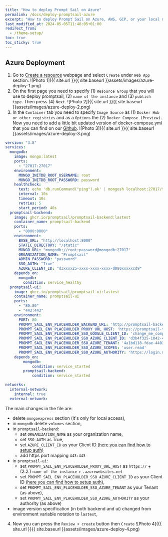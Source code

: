 ```yaml
---
title: "How to deploy Prompt Sail on Azure"
permalink: /docs/deploy-promptsail-azure
excerpt: "How to deploy Prompt Sail on Azure, AWS, GCP, or your local machine."
last_modified_at: 2024-05-05T11:48:05+01:00
redirect_from:
  - /theme-setup/
toc: true
toc_sticky: true
---
```



## Azure Deployment 

1. Go to [Create a resource](https://portal.azure.com/#create/hub) webpage and select `Create` under `Web App` section.
![Photo 1]({{ site.url }}{{ site.baseurl }}assets/images/azure-deploy-1.png)
2. On the first page you need to specify (1) `Resource Group` that you will use to deploy promptsail, (2) `name of the instance` and (3) `publish type`. Then press (4) `Next`.
![Photo 2]({{ site.url }}{{ site.baseurl }}assets/images/azure-deploy-2.png)
3. In the `Container` tab you need to specify `Image Source` as (1) `Docker Hub or other registries` and as a `Options` the (2) `Docker Compose (Preview)`. Now you need to add a little bit updated version of docker-compose.yml that you can find on our [Github](https://github.com/PromptSail/prompt_sail/blob/main/docker-compose.yml).
![Photo 3]({{ site.url }}{{ site.baseurl }}assets/images/azure-deploy-3.png)
```yaml
version: "3.8"
services:
  mongodb:
    image: mongo:latest
    ports:
      - "27017:27017"
    environment:
      MONGO_INITDB_ROOT_USERNAME: root
      MONGO_INITDB_ROOT_PASSWORD: password
    healthcheck:
      test: echo 'db.runCommand("ping").ok' | mongosh localhost:27017/test --quiet
      interval: 10s
      timeout: 10s
      retries: 5
      start_period: 40s
  promptsail-backend:
    image: ghcr.io/promptsail/promptsail-backend:lastest
    container_name: promptsail-backend
    ports:
      - "8000:8000"
    environment:
      BASE_URL: "http://localhost:8000"
      STATIC_DIRECTORY: "/static"
      MONGO_URL: "mongodb://root:password@mongodb:27017"
      ORGANIZATION_NAME: "Promptsail"
      ADMIN_PASSWORD: "password"
      SSO_AUTH: "True"
      AZURE_CLIENT_ID: "d3xxxx25-xxxx-xxxx-xxxx-d080xxxxxcd9"
    depends_on:
      mongodb:
        condition: service_healthy
  promptsail-ui:
    image: ghcr.io/promptsail/promptsail-ui:lastest
    container_name: promptsail-ui
    ports:
      - "80:80"
      - "443:443"
    environment:
      PORT: 80
      PROMPT_SAIL_ENV_PLACEHOLDER_BACKEND_URL: 'http://promptsail-backend:8000/api'
      PROMPT_SAIL_ENV_PLACEHOLDER_PROXY_URL_HOST: 'https://promptsail-test.azurewebsites.net'
      PROMPT_SAIL_ENV_PLACEHOLDER_SSO_GOOGLE_CLIENT_ID: 'change_me_compose.apps.googleusercontent.com'
      PROMPT_SAIL_ENV_PLACEHOLDER_SSO_AZURE_CLIENT_ID: 'd3b4f325-1042-4f7d-b9d5-d0805b6d1cd9'
      PROMPT_SAIL_ENV_PLACEHOLDER_SSO_AZURE_TENANT: '4a1bd118-fdae-4403-b302-bcbe3086cb29'
      PROMPT_SAIL_ENV_PLACEHOLDER_SSO_AZURE_SCOPES: 'user.read'
      PROMPT_SAIL_ENV_PLACEHOLDER_SSO_AZURE_AUTHORITY: 'https://login.microsoftonline.com/4a1bd118-fdae-4403-b302-bcbe3086cb29'
    depends_on:
        mongodb:
            condition: service_started
        promptsail-backend:
            condition: service_started

networks:
  internal-network:
    internal: true
  external-network:

```

The main changes in the file are:
- delete `mongoexpress` section (it's only for local access),
- in `mongodb` delete `volumes` section,
- in `promptsail-backend`:
    - set `ORGANIZATION_NAME` as your organization name,
    - set `SSO_AUTH` as True,
    - set `AZURE_CLIENT_ID` as your Client ID [(here you can find how to setup auth)](docs/sso-configuration/)
    - add https port mapping `443:443`
- in `promptsail-ui`:
    - set `PROMPT_SAIL_ENV_PLACEHOLDER_PROXY_URL_HOST` as `https://` + (2.2.) `name of the instance` + `.azurewebsites.net`
    - set `PROMPT_SAIL_ENV_PLACEHOLDER_SSO_AZURE_CLIENT_ID` as your Client ID [(here you can find how to setup auth)](docs/sso-configuration/),
    - set `PROMPT_SAIL_ENV_PLACEHOLDER_SSO_AZURE_TENANT` as your Tenant (as above),
    - set `PROMPT_SAIL_ENV_PLACEHOLDER_SSO_AZURE_AUTHORITY` as your authority (as above)
- image version specification (in both backend and ui) changed from environment variable notation to `lastest`,

4. Now you can press the `Review + create` button then `Create`
![Photo 4]({{ site.url }}{{ site.baseurl }}assets/images/azure-deploy-4.png)